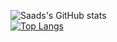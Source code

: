 <!--
**MuhammadSaad0/MuhammadSaad0** is a ✨ _special_ ✨ repository because its `README.md` (this file) appears on your GitHub profile.

Here are some ideas to get you started:

- 🔭 I’m currently working on ...
- 🌱 I’m currently learning ...
- 👯 I’m looking to collaborate on ...
- 🤔 I’m looking for help with ...
- 💬 Ask me about ...
- 📫 How to reach me: ...
- 😄 Pronouns: ...
- ⚡ Fun fact: ...
-->
![Saads's GitHub stats](https://github-readme-stats.vercel.app/api?username=MuhammadSaad0&show=prs_merged,prs_merged_percentage&show_icons=true&hide=stars&theme=tokyonight)
<br>
[![Top Langs](https://github-readme-stats.vercel.app/api/top-langs/?username=MuhammadSaad0)](https://github.com/anuraghazra/github-readme-stats)
<br>
<!--[![Saad's time stats](https://github-readme-stats.vercel.app/api/wakatime?username=MuhammadSaad0)](https://github.com/anuraghazra/github-readme-stats) -->


